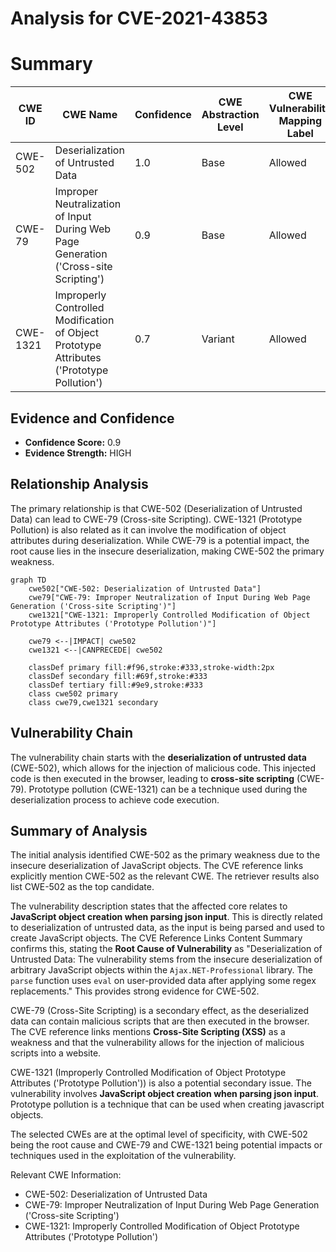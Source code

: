 # Analysis for CVE-2021-43853

# Summary
| CWE ID | CWE Name | Confidence | CWE Abstraction Level | CWE Vulnerability Mapping Label | CWE-Vulnerability Mapping Notes |
|---|---|---|---|---|---|
| CWE-502 | Deserialization of Untrusted Data | 1.0 | Base | Allowed | Primary CWE |
| CWE-79 | Improper Neutralization of Input During Web Page Generation ('Cross-site Scripting') | 0.9 | Base | Allowed | Secondary Candidate |
| CWE-1321 | Improperly Controlled Modification of Object Prototype Attributes ('Prototype Pollution') | 0.7 | Variant | Allowed | Secondary Candidate |

## Evidence and Confidence

*   **Confidence Score:** 0.9
*   **Evidence Strength:** HIGH

## Relationship Analysis
The primary relationship is that CWE-502 (Deserialization of Untrusted Data) can lead to CWE-79 (Cross-site Scripting). CWE-1321 (Prototype Pollution) is also related as it can involve the modification of object attributes during deserialization. While CWE-79 is a potential impact, the root cause lies in the insecure deserialization, making CWE-502 the primary weakness.

```mermaid
graph TD
    cwe502["CWE-502: Deserialization of Untrusted Data"]
    cwe79["CWE-79: Improper Neutralization of Input During Web Page Generation ('Cross-site Scripting')"]
    cwe1321["CWE-1321: Improperly Controlled Modification of Object Prototype Attributes ('Prototype Pollution')"]
    
    cwe79 <--|IMPACT| cwe502
    cwe1321 <--|CANPRECEDE| cwe502

    classDef primary fill:#f96,stroke:#333,stroke-width:2px
    classDef secondary fill:#69f,stroke:#333
    classDef tertiary fill:#9e9,stroke:#333
    class cwe502 primary
    class cwe79,cwe1321 secondary
```

## Vulnerability Chain
The vulnerability chain starts with the **deserialization of untrusted data** (CWE-502), which allows for the injection of malicious code. This injected code is then executed in the browser, leading to **cross-site scripting** (CWE-79). Prototype pollution (CWE-1321) can be a technique used during the deserialization process to achieve code execution.

## Summary of Analysis
The initial analysis identified CWE-502 as the primary weakness due to the insecure deserialization of JavaScript objects. The CVE reference links explicitly mention CWE-502 as the relevant CWE. The retriever results also list CWE-502 as the top candidate.

The vulnerability description states that the affected core relates to **JavaScript object creation when parsing json input**. This is directly related to deserialization of untrusted data, as the input is being parsed and used to create JavaScript objects. The CVE Reference Links Content Summary confirms this, stating the **Root Cause of Vulnerability** as "Deserialization of Untrusted Data: The vulnerability stems from the insecure deserialization of arbitrary JavaScript objects within the `Ajax.NET-Professional` library. The `parse` function uses `eval` on user-provided data after applying some regex replacements." This provides strong evidence for CWE-502.

CWE-79 (Cross-Site Scripting) is a secondary effect, as the deserialized data can contain malicious scripts that are then executed in the browser. The CVE reference links mentions **Cross-Site Scripting (XSS)** as a weakness and that the vulnerability allows for the injection of malicious scripts into a website.

CWE-1321 (Improperly Controlled Modification of Object Prototype Attributes ('Prototype Pollution')) is also a potential secondary issue. The vulnerability involves **JavaScript object creation when parsing json input**. Prototype pollution is a technique that can be used when creating javascript objects.

The selected CWEs are at the optimal level of specificity, with CWE-502 being the root cause and CWE-79 and CWE-1321 being potential impacts or techniques used in the exploitation of the vulnerability.

Relevant CWE Information:
- CWE-502: Deserialization of Untrusted Data
- CWE-79: Improper Neutralization of Input During Web Page Generation ('Cross-site Scripting')
- CWE-1321: Improperly Controlled Modification of Object Prototype Attributes ('Prototype Pollution')